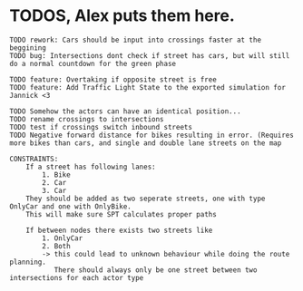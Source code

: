 # TODOS, Alex puts them here.
    TODO rework: Cars should be input into crossings faster at the beggining
    TODO bug: Intersections dont check if street has cars, but will still do a normal countdown for the green phase

	TODO feature: Overtaking if opposite street is free
    TODO feature: Add Traffic Light State to the exported simulation for Jannick <3
    
    TODO Somehow the actors can have an identical position...
	TODO rename crossings to intersections
	TODO test if crossings switch inbound streets
    TODO Negative forward distance for bikes resulting in error. (Requires more bikes than cars, and single and double lane streets on the map

	CONSTRAINTS:
		If a street has following lanes:
			1. Bike
			2. Car
			3. Car
		They should be added as two seperate streets, one with type OnlyCar and one with OnlyBike.
		This will make sure SPT calculates proper paths

		If between nodes there exists two streets like
			1. OnlyCar
			2. Both
			-> this could lead to unknown behaviour while doing the route planning. 
			   There should always only be one street between two intersections for each actor type

